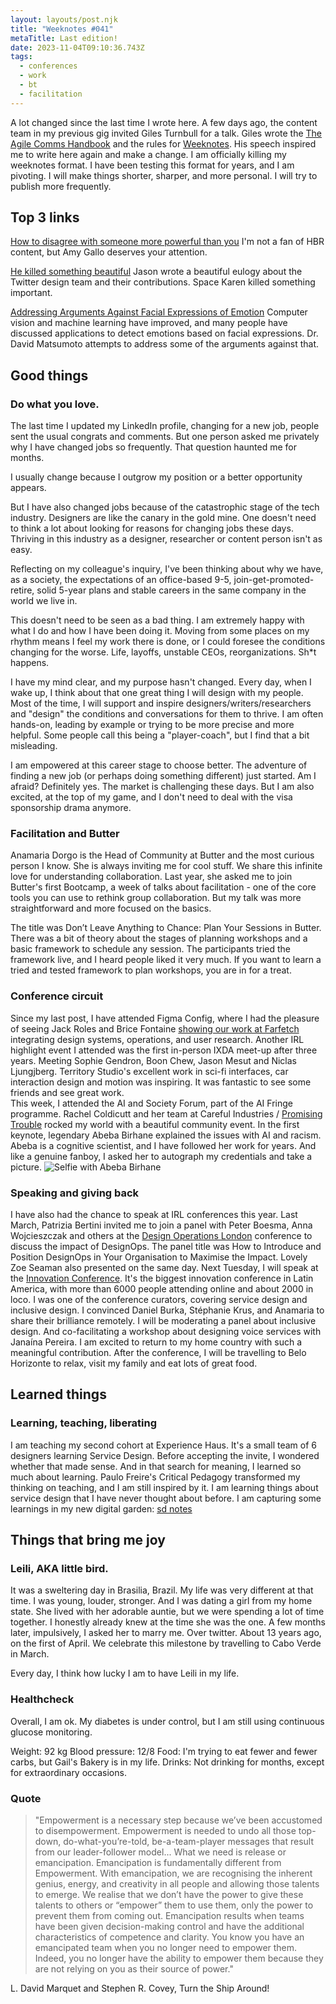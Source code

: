 ```yaml
---
layout: layouts/post.njk
title: "Weeknotes #041"
metaTitle: Last edition!
date: 2023-11-04T09:10:36.743Z
tags:
  - conferences
  - work
  - bt
  - facilitation
---
```

A lot changed since the last time I wrote here. A few days ago, the content team in my previous gig invited Giles Turnbull for a talk. Giles wrote the [The Agile Comms Handbook](https://defradigital.blog.gov.uk/a-guide-to-agile-communication/) and the rules for [Weeknotes](https://gilest.org/weeknotes-rules.html). His speech inspired me to write here again and make a change. I am officially killing my weeknotes format. I have been testing this format for years, and I am pivoting. I will make things shorter, sharper, and more personal. I will try to publish more frequently. 

## Top 3 links

[How to disagree with someone more powerful than you](https://hbr.org/2016/03/how-to-disagree-with-someone-more-powerful-than-you?utm_medium=social&utm_campaign=hbr&utm_source=facebook&tpcc=orgsocial_edit&fbclid=IwAR3gJugpn8ConDxq_MNY8YJyKmfOC1kxCS-biRqZCQqv854pdnet4ODSfU0_aem_Abhm3JSD7zKZLsNiatgW5n2agq0mF_h_Yfr4__jzJKXFV_Qnjby2urCfqyg7PvZbjXY)
I'm not a fan of HBR content, but Amy Gallo deserves your attention. 

[He killed something beautiful](https://www.fromjason.xyz/notebook/he-killed-something-beautiful/#ps-aia) 
Jason wrote a beautiful eulogy about the Twitter design team and their contributions. Space Karen killed something important.

[Addressing Arguments Against Facial Expressions of Emotion](https://www.humintell.com/2020/05/addressing-arguments-against-facial-expressions-of-emotion/)
Computer vision and machine learning have improved, and many people have discussed applications to detect emotions based on facial expressions. Dr. David Matsumoto attempts to address some of the arguments against that. 
  
## Good things

### Do what you love.

The last time I updated my LinkedIn profile, changing for a new job, people sent the usual congrats and comments. But one person asked me privately why I have changed jobs so frequently. That question haunted me for months. 

I usually change because I outgrow my position or a better opportunity appears. 

But I have also changed jobs because of the catastrophic stage of the tech industry. Designers are like the canary in the gold mine. One doesn't need to think a lot about looking for reasons for changing jobs these days. Thriving in this industry as a designer, researcher or content person isn't as easy.  

Reflecting on my colleague's inquiry, I've been thinking about why we have, as a society, the expectations of an office-based 9-5, join-get-promoted-retire, solid 5-year plans and stable careers in the same company in the world we live in. 

This doesn't need to be seen as a bad thing. I am extremely happy with what I do and how I have been doing it. Moving from some places on my rhythm means I feel my work there is done, or I could foresee the conditions changing for the worse. Life, layoffs, unstable CEOs, reorganizations. Sh*t happens.       
 
I have my mind clear, and my purpose hasn't changed. Every day, when I wake up, I think about that one great thing I will design with my people. Most of the time, I will support and inspire designers/writers/researchers and "design" the conditions and conversations for them to thrive. I am often hands-on, leading by example or trying to be more precise and more helpful. Some people call this being a "player-coach", but I find that a bit misleading. 

I am empowered at this career stage to choose better. The adventure of finding a new job (or perhaps doing something different) just started. Am I afraid? Definitely yes. The market is challenging these days. But I am also excited, at the top of my game, and I don't need to deal with the visa sponsorship drama anymore.  

### Facilitation and Butter

Anamaria Dorgo is the Head of Community at Butter and the most curious person I know. She is always inviting me for cool stuff. We share this infinite love for understanding collaboration. Last year, she asked me to join Butter's first Bootcamp, a week of talks about facilitation - one of the core tools you can use to rethink group collaboration. But my talk was more straightforward and more focused on the basics. 

The title was Don’t Leave Anything to Chance: Plan Your Sessions in Butter. There was a bit of theory about the stages of planning workshops and a basic framework to schedule any session. The participants tried the framework live, and I heard people liked it very much. If you want to learn a tried and tested framework to plan workshops, you are in for a treat.

### Conference circuit

Since my last post, I have attended Figma Config, where I had the pleasure of seeing Jack Roles and Brice Fontaine [showing our work at Farfetch](https://www.youtube.com/watch?v=QaocNHzy6lk) integrating design systems, operations, and user research.
Another IRL highlight event I attended was the first in-person IXDA meet-up after three years. Meeting Sophie Gendron, Boon Chew, Jason Mesut and Niclas Ljungjberg. Territory Studio's excellent work in sci-fi interfaces, car interaction design and motion was inspiring. It was fantastic to see some friends and see great work.  
This week, I attended the AI and Society Forum, part of the AI Fringe programme. Rachel Coldicutt and her team at Careful Industries / [Promising Trouble](https://www.promisingtrouble.net) rocked my world with a beautiful community event. In the first keynote, legendary Abeba Birhane explained the issues with AI and racism. Abeba is a cognitive scientist, and I have followed her work for years. And like a genuine fanboy, I asked her to autograph my credentials and take a picture.
![Selfie with Abeba Birhane](/images/me_abeba.jpeg "A photo with Abeba Birhane")


### Speaking and giving back

I have also had the chance to speak at IRL conferences this year. Last March, Patrizia Bertini invited me to join a panel with Peter Boesma, Anna Wojcieszczak and others at the [Design Operations London](https://www.henrystewartconferences.com/events/design-operations-london-2023) conference to discuss the impact of DesignOps. The panel title was How to Introduce and Position DesignOps in Your Organisation to Maximise the Impact. Lovely Zoe Seaman also presented on the same day. 
Next Tuesday, I will speak at the [Innovation Conference](https://semanadeinovacao.enap.gov.br/index.php/en/). It's the biggest innovation conference in Latin America, with more than 6000 people attending online and about 2000 in loco. I was one of the conference curators, covering service design and inclusive design. I convinced Daniel Burka, Stéphanie Krus, and Anamaria to share their brilliance remotely. 
I will be moderating a panel about inclusive design. And co-facilitating a workshop about designing voice services with Janaína Pereira. I am excited to return to my home country with such a meaningful contribution.
After the conference, I will be travelling to Belo Horizonte to relax, visit my family and eat lots of great food. 

## Learned things
### Learning, teaching, liberating

I am teaching my second cohort at Experience Haus. It's a small team of 6 designers learning Service Design. Before accepting the invite, I wondered whether that made sense. And in that search for meaning, I learned so much about learning. Paulo Freire's Critical Pedagogy transformed my thinking on teaching, and I am still inspired by it. I am learning things about service design that I have never thought about before. I am capturing some learnings in my new digital garden: [sd notes](https://sdnotes.danielsouza.org)

## Things that bring me joy

### Leili, AKA little bird. 
It was a sweltering day in Brasilia, Brazil. My life was very different at that time. I was young, louder, stronger. And I was dating a girl from my home state. She lived with her adorable auntie, but we were spending a lot of time together. I honestly already knew at the time she was the one. A few months later, impulsively, I asked her to marry me. Over twitter. About 13 years ago, on the first of April. We celebrate this milestone by travelling to Cabo Verde in March.

Every day, I think how lucky I am to have Leili in my life. 

### Healthcheck

Overall, I am ok. My diabetes is under control, but I am still using continuous glucose monitoring.  

Weight: 92 kg
Blood pressure: 12/8
Food: I'm trying to eat fewer and fewer carbs, but Gail's Bakery is in my life. 
Drinks: Not drinking for months, except for extraordinary occasions. 

###  Quote

> "Empowerment is a necessary step because we’ve been accustomed to disempowerment. Empowerment is needed to undo all those top-down, do-what-you’re-told, be-a-team-player messages that result from our leader-follower model... What we need is release or emancipation. Emancipation is fundamentally different from Empowerment. With emancipation, we are recognising the inherent genius, energy, and creativity in all people and allowing those talents to emerge. We realise that we don’t have the power to give these talents to others or “empower” them to use them, only the power to prevent them from coming out. Emancipation results when teams have been given decision-making control and have the additional characteristics of competence and clarity. You know you have an emancipated team when you no longer need to empower them. Indeed, you no longer have the ability to empower them because they are not relying on you as their source of power."

L. David Marquet and Stephen R. Covey, Turn the Ship Around!

